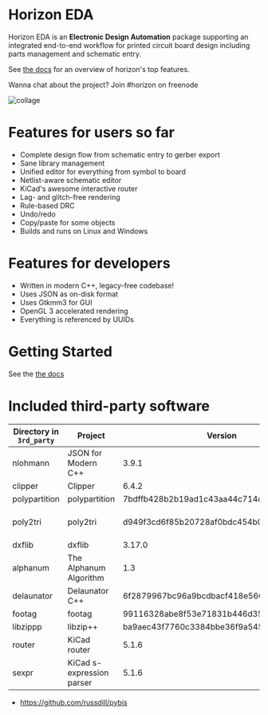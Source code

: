 # Horizon EDA

Horizon EDA is an **Electronic Design Automation** package supporting an integrated end-to-end workflow for printed circuit board design including parts management and schematic entry. 

See [the docs](https://docs.horizon-eda.org/en/latest/feature-overview.html) for an overview
of horizon's top features.

Wanna chat about the project? Join #horizon on freenode

![collage](https://horizon-eda.org/screenshots/collage.png)

# Features for users so far
- Complete design flow from schematic entry to gerber export
- Sane library management
- Unified editor for everything from symbol to board
- Netlist-aware schematic editor
- KiCad's awesome interactive router
- Lag- and glitch-free rendering
- Rule-based DRC
- Undo/redo
- Copy/paste for some objects
- Builds and runs on Linux and Windows

# Features for developers
- Written in modern C++, legacy-free codebase!
- Uses JSON as on-disk format
- Uses Gtkmm3 for GUI
- OpenGL 3 accelerated rendering
- Everything is referenced by UUIDs

# Getting Started
See the [the docs](https://docs.horizon-eda.org/en/latest/installation.html)

# Included third-party software

| Directory in `3rd_party` | Project                   | Version                                  | URL                                                                     | License      |
|--------------------------|---------------------------|------------------------------------------|-------------------------------------------------------------------------|--------------|
| nlohmann                 | JSON for Modern C++       | 3.9.1                                    | https://github.com/nlohmann/json/                                       | MIT          |
| clipper                  | Clipper                   | 6.4.2                                    | http://www.angusj.com/delphi/clipper.php                                | Boost        |
| polypartition            | polypartition             | 7bdffb428b2b19ad1c43aa44c714dcc104177e84 | https://github.com/ivanfratric/polypartition/                           | MIT          |
| poly2tri                 | poly2tri                  | d949f3cd6f85b20728af0bdc454b090226068c73 | https://github.com/jhasse/poly2tri                                      | 3-Clause BSD |
| dxflib                   | dxflib                    | 3.17.0                                   | https://qcad.org/en/90-dxflib                                           | GPLv2        |
| alphanum                 | The Alphanum Algorithm    | 1.3                                      | http://www.davekoelle.com/alphanum.html                                 | MIT          |
| delaunator               | Delaunator C++            | 6f2879967bc96a9bcdbacf418e560e9f2e170ace | https://github.com/abellgithub/delaunator-cpp                           | MIT          |
| footag                   | footag                    | 99116328abe8f53e71831b446d35e93ee7128ef3 | https://github.com/endofexclusive/footag                                | GPLv3        |
| libzippp                 | libzip++                  | ba9aec43f7760c3384bbe36f9a5454912f61307a | https://github.com/leezu/libzippp                                       | ISC          |
| router                   | KiCad router              | 5.1.6                                    | https://gitlab.com/kicad/code/kicad/-/tree/5.1.6/pcbnew/router          | GPLv3        |
| sexpr                    | KiCad s-expression parser | 5.1.6                                    | https://gitlab.com/kicad/code/kicad/-/tree/5.1.6/utils/kicad2step/sexpr | GPLv3        |


- https://github.com/russdill/pybis
